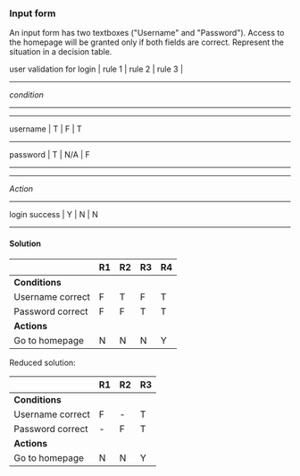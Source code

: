 ### Input form
An input form has two textboxes ("Username" and "Password"). Access to the homepage will be granted only if both fields are correct. Represent the situation in a decision table.



user validation for login | rule 1 | rule 2 | rule 3 |
______________________________________________________
_condition_                        
_______________________________________________________
_______________________________________________________
username                  |   T    |   F     |   T      
_______________________________________________________
password                  |   T    |   N/A   |   F       
_______________________________________________________
_______________________________________________________
_Action_                        
_______________________________________________________
login success             |   Y    |   N    |    N     
_______________________________________________________


#### Solution

||R1|R2|R3|R4|
|-|-|-|-|-|
|**Conditions**|||||
|Username correct|F|T|F|T|
|Password correct|F|F|T|T|
|**Actions**|||||
|Go to homepage|N|N|N|Y|

Reduced solution:

||R1|R2|R3|
|-|-|-|-|
|**Conditions**||||
|Username correct|F|-|T|
|Password correct|-|F|T|
|**Actions**||||
|Go to homepage|N|N|Y|
